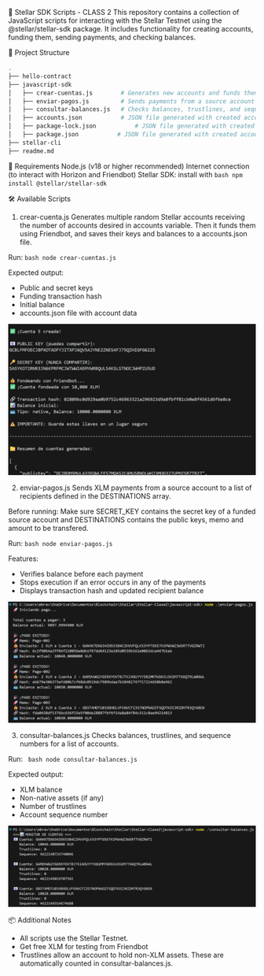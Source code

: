 🌟 Stellar SDK Scripts - CLASS 2
This repository contains a collection of JavaScript scripts for interacting with the Stellar Testnet using the @stellar/stellar-sdk package. It includes functionality for creating accounts, funding them, sending payments, and checking balances.

📁 Project Structure
```bash 
.
├── hello-contract
├── javascript-sdk
│   ├── crear-cuentas.js        # Generates new accounts and funds them via Friendbot
│   ├── enviar-pagos.js         # Sends payments from a source account to multiple destinations
│   ├── consultar-balances.js   # Checks balances, trustlines, and sequence numbers of accounts
│   ├── accounts.json           # JSON file generated with created account data
│   ├── package-lock.json           # JSON file generated with created account data
│   ├── package.json           # JSON file generated with created account data
├── stellar-cli
├── readme.md
```

🚀 Requirements
Node.js (v18 or higher recommended)
Internet connection (to interact with Horizon and Friendbot)
Stellar SDK: install with ```bash npm install @stellar/stellar-sdk```

🛠️ Available Scripts

1. crear-cuenta.js
Generates multiple random Stellar accounts receiving the number of accounts desired in accounts variable. Then it funds them using Friendbot, and saves their keys and balances to a accounts.json file. 

Run: ```bash node crear-cuentas.js```

Expected output:
* Public and secret keys
* Funding transaction hash
* Initial balance
* accounts.json file with account data

![Crear Cuenta](img/crear-cuentas.png)

2. enviar-pagos.js
Sends XLM payments from a source account to a list of recipients defined in the DESTINATIONS array.

Before running:
Make sure SECRET_KEY contains the secret key of a funded source account and DESTINATIONS contains the public keys, memo and amount to be transfered.

Run: ```bash node enviar-pagos.js```

Features:
* Verifies balance before each payment
* Stops execution if an error occurs in any of the payments
* Displays transaction hash and updated recipient balance

![Enviar Pagos](img/enviar-pagos.png)

3. consultar-balances.js
Checks balances, trustlines, and sequence numbers for a list of accounts.

Run: ``` bash node consultar-balances.js```

Expected output:
* XLM balance
* Non-native assets (if any)
* Number of trustlines
* Account sequence number

![Consultar Balances](img/consultar-balances.png)

📦 Additional Notes
* All scripts use the Stellar Testnet.
* Get free XLM for testing from Friendbot
* Trustlines allow an account to hold non-XLM assets. These are automatically counted in consultar-balances.js.